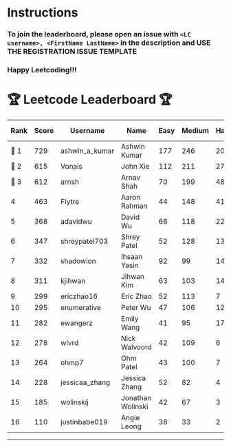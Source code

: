 # Instructions
### To join the leaderboard, please open an issue with `<LC username>, <FirstName LastName>` in the description and USE THE REGISTRATION ISSUE TEMPLATE
### Happy Leetcoding!!!


# 🏆 Leetcode Leaderboard 🏆

| Rank | Score | Username       | Name | Easy | Medium | Hard | Problems Solved |
|------|----------------|-----------------|-------------------|--------------|--------------|--------------|--------------|
| 🥇 1 | 729 | ashwin_a_kumar | Ashwin Kumar | 177 | 246 | 20 | 443 |
| 🥈 2 | 615 | Vonais | John Xie | 112 | 211 | 27 | 350 |
| 🥉 3 | 612 | arnsh | Arnav Shah | 70 | 199 | 48 | 317 |
| 4 | 463 | Flytre | Aaron Rahman | 44 | 148 | 41 | 233 |
| 5 | 368 | adavidwu | David Wu | 66 | 118 | 22 | 206 |
| 6 | 347 | shreypatel703 | Shrey Patel | 52 | 128 | 13 | 193 |
| 7 | 332 | shadowion | Ihsaan Yasin | 92 | 99 | 14 | 205 |
| 8 | 311 | kjihwan | Jihwan Kim | 63 | 103 | 14 | 180 |
| 9 | 299 | ericzhao16 | Eric Zhao | 52 | 113 | 7 | 172 |
| 10 | 295 | enumerative | Peter Wu | 47 | 106 | 12 | 165 |
| 11 | 282 | ewangerz | Emily Wang | 41 | 95 | 17 | 153 |
| 12 | 278 | wlvrd | Nick Walvoord | 42 | 109 | 6 | 157 |
| 13 | 264 | ohmp7 | Ohm Patel | 43 | 100 | 7 | 150 |
| 14 | 228 | jessicaa_zhang | Jessica Zhang | 52 | 82 | 4 | 138 |
| 15 | 185 | wolinskij | Jonathan Wolinski | 42 | 67 | 3 | 112 |
| 16 | 110 | justinbabe019 | Angie Leong | 38 | 33 | 2 | 73 |
---